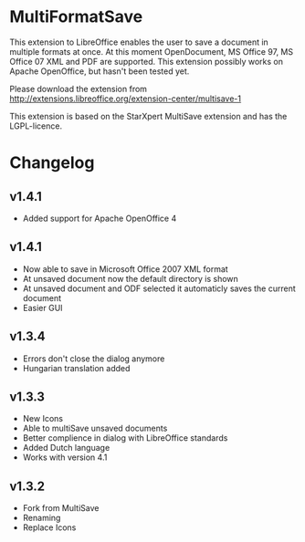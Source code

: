 # MultiFormatSave #

This extension to LibreOffice enables the user to save a document in multiple formats at once. At this moment OpenDocument, MS Office 97, MS Office 07 XML and PDF are supported. This extension possibly works on Apache OpenOffice, but hasn't been tested yet.

Please download the extension from http://extensions.libreoffice.org/extension-center/multisave-1

This extension is based on the StarXpert MultiSave extension and has the LGPL-licence.

# Changelog #

## v1.4.1 ##
- Added support for Apache OpenOffice 4

## v1.4.1 ##
- Now able to save in Microsoft Office 2007 XML format
- At unsaved document now the default directory is shown
- At unsaved document and ODF selected it automaticly saves the current document
- Easier GUI

## v1.3.4 ##
- Errors don't close the dialog anymore
- Hungarian translation added 

## v1.3.3 ##
- New Icons
- Able to multiSave unsaved documents
- Better complience in dialog with LibreOffice standards
- Added Dutch language
- Works with version 4.1 

## v1.3.2 ##
- Fork from MultiSave
- Renaming
- Replace Icons

